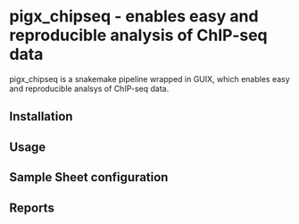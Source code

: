 # pigx_chipseq - enables easy and reproducible analysis of ChIP-seq data

pigx_chipseq is a snakemake pipeline wrapped in GUIX, which enables
easy and reproducible analsys of ChIP-seq data.

## Installation

## Usage

## Sample Sheet configuration

## Reports



